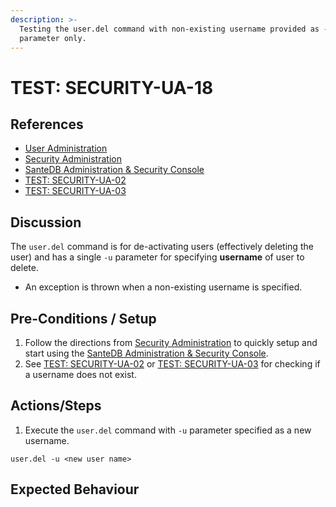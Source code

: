 ```yaml
---
description: >-
  Testing the user.del command with non-existing username provided as -u
  parameter only.
---
```


# TEST: SECURITY-UA-18

## References

* [User Administration](../../../../../operations/host-administration/santedb-icdr-admin-console/user-administration.md)
* [Security Administration](../../../../../operations/security-administration/#demo-environment) 
* [SanteDB Administration & Security Console](../../../../../operations/host-administration/santedb-icdr-admin-console/)
* [TEST: SECURITY-UA-02](test-security-ua-02.md)
* [TEST: SECURITY-UA-03](test-security-ua-03.md)

## Discussion

The `user.del` command is for de-activating users \(effectively deleting the user\) and has a single `-u` parameter for specifying **username** of user to delete. 

* An exception is thrown when a non-existing username is specified.

## Pre-Conditions / Setup

1. Follow the directions from [Security Administration](../../../../../operations/security-administration/#demo-environment) to quickly setup and start using the [SanteDB Administration & Security Console](../../../../../operations/host-administration/santedb-icdr-admin-console/).
2. See [TEST: SECURITY-UA-02](test-security-ua-02.md) or [TEST: SECURITY-UA-03](test-security-ua-03.md) for checking if a username does not exist.

## Actions/Steps

1. Execute the `user.del` command with `-u` parameter specified as a new username.

```text
user.del -u <new user name>
```

## Expected Behaviour

